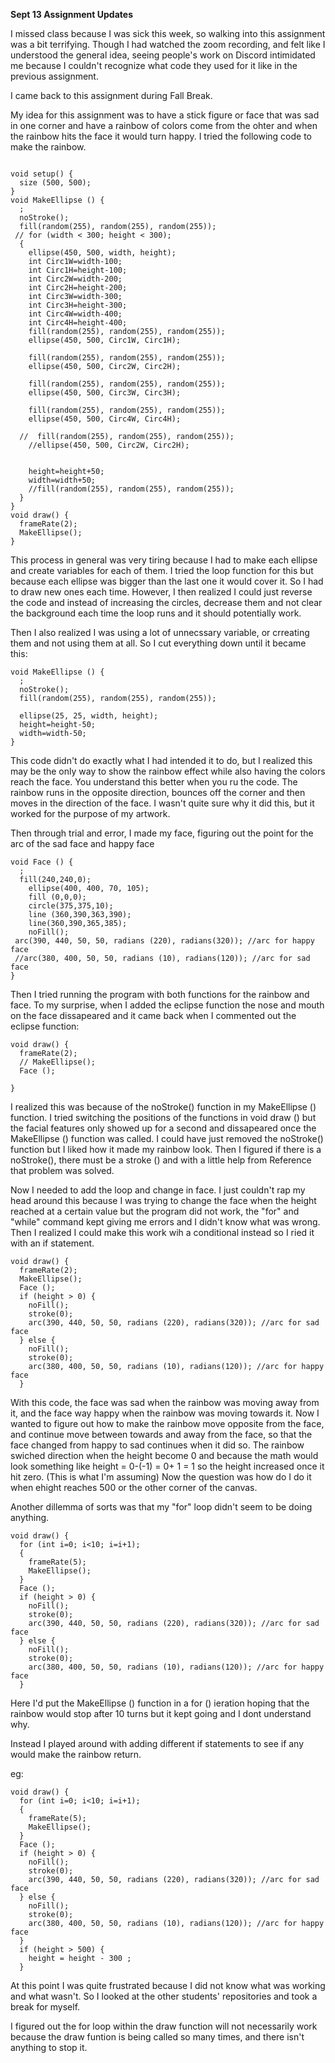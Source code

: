 **Sept 13 Assignment Updates**

I missed class because I was sick this week, so walking into this assignment was a bit terrifying. Though I had watched the zoom recording, and felt like I understood the general idea, seeing people's work on Discord intimidated me because I couldn't recognize what code they used for it like in the previous assignment. 

I came back to this assignment during Fall Break. 

My idea for this assignment was to have a stick figure or face that was sad in one corner and have a rainbow of colors come from the ohter and when the rainbow hits the face it would turn happy. I tried the following code to make the rainbow.

```

void setup() {
  size (500, 500);
}
void MakeEllipse () {
  ;
  noStroke();
  fill(random(255), random(255), random(255));
 // for (width < 300; height < 300);
  { 
    ellipse(450, 500, width, height); 
    int Circ1W=width-100; 
    int Circ1H=height-100;
    int Circ2W=width-200; 
    int Circ2H=height-200;
    int Circ3W=width-300; 
    int Circ3H=height-300;
    int Circ4W=width-400; 
    int Circ4H=height-400;
    fill(random(255), random(255), random(255));
    ellipse(450, 500, Circ1W, Circ1H);
    
    fill(random(255), random(255), random(255));
    ellipse(450, 500, Circ2W, Circ2H);
    
    fill(random(255), random(255), random(255));
    ellipse(450, 500, Circ3W, Circ3H); 
    
    fill(random(255), random(255), random(255));
    ellipse(450, 500, Circ4W, Circ4H);
    
  //  fill(random(255), random(255), random(255));
    //ellipse(450, 500, Circ2W, Circ2H);


    height=height+50;
    width=width+50;
    //fill(random(255), random(255), random(255));
  }
}
void draw() {
  frameRate(2);
  MakeEllipse();
}

```
This process in general was very tiring because I had to make each ellipse and create variables for each of them. I tried the loop function for this but because each ellipse was bigger than the last one it would cover it. So I had to draw new ones each time. However, I then realized I could just reverse the code and instead of increasing the circles, decrease them and not clear the background each time the loop runs and it should potentially work. 

Then I also realized I was using a lot of unnecssary variable, or crreating them and not using them at all. So I cut everything down until it became this: 

```
void MakeEllipse () {
  ;
  noStroke();
  fill(random(255), random(255), random(255));

  ellipse(25, 25, width, height); 
  height=height-50;
  width=width-50;
}
```
This code didn't do exactly what I had intended it to do, but I realized this may be the only way to show the rainbow effect while also having the colors reach the face. You understand this better when you ru the code. The rainbow runs in the opposite direction, bounces off the corner and then moves in the direction of the face. I wasn't quite sure why it did this, but it worked for the purpose of my artwork. 

Then through trial and error, I made my face, figuring out the point for the arc of the sad face and happy face

```
void Face () {
  ; 
  fill(240,240,0);
    ellipse(400, 400, 70, 105); 
    fill (0,0,0);
    circle(375,375,10);
    line (360,390,363,390);
    line(360,390,365,385);
    noFill(); 
 arc(390, 440, 50, 50, radians (220), radians(320)); //arc for happy face
 //arc(380, 400, 50, 50, radians (10), radians(120)); //arc for sad face
}
```

Then I tried running the program with both functions for the rainbow and face. To my surprise, when I added the eclipse function the nose and mouth on the face dissapeared and it came back when I commented out the eclipse function: 

```
void draw() {
  frameRate(2);
  // MakeEllipse();
  Face ();
  
}

```

I realized this was because of the noStroke() function in my MakeEllipse () function. I tried switching the positions of the functions in void draw () but the facial features only showed up for a second and dissapeared once the MakeEllipse () function was called. I could have just removed the noStroke() function but I liked how it made my rainbow look. Then I figured if there is a noStroke(), there must be a stroke () and with a little help from Reference that problem was solved. 

Now I needed to add the loop and change in face. 
I just couldn't rap my head around this because I was trying to change the face when the height reached at a certain value but the program did not work, the "for" and "while" command kept giving me errors and I didn't know what was wrong. Then I realized I could make this work wih a conditional instead so I ried it with an if statement. 
```
void draw() {
  frameRate(2);
  MakeEllipse();
  Face ();
  if (height > 0) {
    noFill(); 
    stroke(0);
    arc(390, 440, 50, 50, radians (220), radians(320)); //arc for sad face
  } else {
    noFill(); 
    stroke(0);
    arc(380, 400, 50, 50, radians (10), radians(120)); //arc for happy face
  }
```
With this code, the face was sad when the rainbow was moving away from it, and the face way happy when the rainbow was moving towards it. Now I wanted to figure out how to make the rainbow move opposite from the face, and continue move between towards and away from the face, so that the face changed from happy to sad continues when it did so. The rainbow swiched direction when the height become 0 and because the math would look something like height = 0-(-1) = 0+ 1 = 1 so the height increased once it hit zero. (This is what I'm assuming) Now the question was how do I do it when ehight reaches 500 or the other corner of the canvas. 

Another dillemma of sorts was that my "for" loop didn't seem to be doing anything. 

```
void draw() {
  for (int i=0; i<10; i=i+1); 
  {
    frameRate(5);
    MakeEllipse();
  }
  Face ();
  if (height > 0) {
    noFill(); 
    stroke(0);
    arc(390, 440, 50, 50, radians (220), radians(320)); //arc for sad face
  } else {
    noFill(); 
    stroke(0);
    arc(380, 400, 50, 50, radians (10), radians(120)); //arc for happy face
  }
```

Here I'd put the MakeEllipse () function in a for () ieration hoping that the rainbow would stop after 10 turns but it kept going and I dont understand why. 

Instead I played around with adding different if statements to see if any would make the rainbow return. 

eg: 
```
void draw() {
  for (int i=0; i<10; i=i+1); 
  {
    frameRate(5);
    MakeEllipse();
  }
  Face ();
  if (height > 0) {
    noFill(); 
    stroke(0);
    arc(390, 440, 50, 50, radians (220), radians(320)); //arc for sad face
  } else {
    noFill(); 
    stroke(0);
    arc(380, 400, 50, 50, radians (10), radians(120)); //arc for happy face
  }
  if (height > 500) {
    height = height - 300 ;
  }
  ```
  
  At this point I was quite frustrated because I did not know what was working and what wasn't. So I looked at the other students' repositories and took a break for myself. 
  
I figured out the for loop within the draw function will not necessarily work because the draw funtion is being called so many times, and there isn't anything to stop it. 

